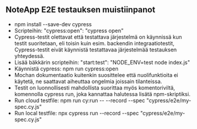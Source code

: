 ## NoteApp E2E testauksen muistiinpanot

- npm install --save-dev cypress
- Scripteihin: "cypress:open": "cypress open"
- Cypress-testit olettavat että testattava järjestelmä on käynnissä kun testit suoritetaan, eli toisin kuin esim. backendin integraatiotestit, Cypress-testit eivät käynnistä testattavaa järjestelmää testauksen yhteydessä.
- Lisää bäkkärin scripteihin: "start:test": "NODE_ENV=test node index.js"
- Käynnistä cypress: npm run cypress:open
- Mochan dokumentaatio kuitenkin suosittelee että nuolifunktioita ei käytetä, ne saattavat aiheuttaa ongelmia joissain tilanteissa.
- Testit on luonnollisesti mahdollista suorittaa myös komentoriviltä, komennolla cypress run, joka kannattaa halutessa lisätä npm-skriptiksi.
- Run cloud testfile: npm run cy:run -- --record --spec "cypress/e2e/my-spec.cy.js"
- Run local testfile: npx cypress run --record --spec "cypress/e2e/my-spec.cy.js"